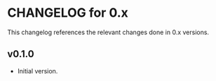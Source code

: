 # CHANGELOG for 0.x
This changelog references the relevant changes done in 0.x versions.


## v0.1.0
* Initial version.
